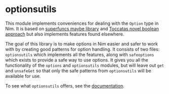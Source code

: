 optionsutils
============

This module implements conveniences for dealing with the `Option` type in
Nim. It is based on
[superfuncs maybe library](https://github.com/superfunc/maybe) and
[Toccatas novel boolean approach](www.toccata.io/2017/10/No-Booleans.html)
but also implements features found elsewhere.

The goal of this library is to make options in Nim easier and safer to work
with by creating good patterns for option handling. It consists of two files:
`optionsutils` which implements all the features, along with `safeoptions`
which exists to provide a safe way to use options. It gives you all the
functionality of the `options` and `optionsutils` modules, but will leave out
`get` and `unsafeGet` so that only the safe patterns from `optionsutils` will
be available for use.

To see what `optionsutils` offers, see the
[documentation](https://nimble.directory/docs/optionsutils//optionsutils.html).
